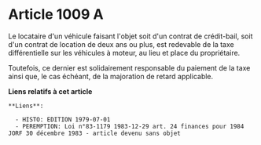 # Article 1009 A

Le locataire d'un véhicule faisant l'objet soit d'un contrat de crédit-bail, soit d'un contrat de location de deux ans ou
plus, est redevable de la taxe différentielle sur les véhicules à moteur, au lieu et place du propriétaire.

Toutefois, ce dernier est solidairement responsable du paiement de la taxe ainsi que, le cas échéant, de la majoration de
retard applicable.

**Liens relatifs à cet article**

	**Liens**:

	  - HISTO: EDITION 1979-07-01
	  - PEREMPTION: Loi n°83-1179 1983-12-29 art. 24 finances pour 1984 JORF 30 décembre 1983 - article devenu sans objet
